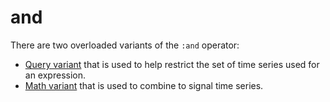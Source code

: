 
# and

There are two overloaded variants of the `:and` operator:

* [Query variant](query/and.md) that is used to help restrict the set of time series used
  for an expression.
* [Math variant](math-and.md) that is used to combine to signal time series.